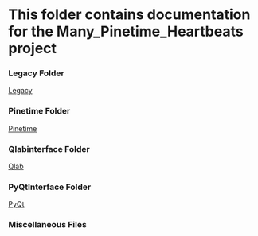 # This folder contains documentation for the Many_Pinetime_Heartbeats project
### Legacy Folder
[Legacy](https://github.com/KeaganKozlowski/many_pinetime_heartbeats/blob/main/Documentation/Legacy/Readme.md)<br>
### Pinetime Folder
[Pinetime]()<br>
### Qlabinterface Folder
[Qlab](https://github.com/KeaganKozlowski/many_pinetime_heartbeats/tree/main/Documentation/Qlabinterface)<br>
### PyQtInterface Folder
[PyQt](https://github.com/KeaganKozlowski/many_pinetime_heartbeats/tree/main/Documentation/PyQtInterface)<br>
### Miscellaneous Files

